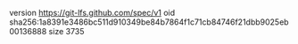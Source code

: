 version https://git-lfs.github.com/spec/v1
oid sha256:1a8391e3486bc511d910349be84b7864f1c71cb84746f21dbb9025eb00136888
size 3735
